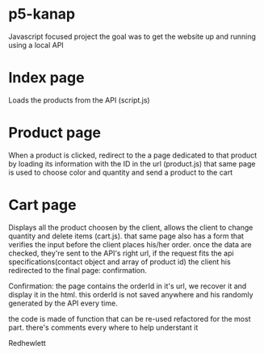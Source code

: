# p5-kanap
Javascript focused project
the goal was to get the website up and running using a local API

# Index page 

Loads the products from the API (script.js)

# Product page

When a product is clicked, redirect to the a page dedicated to that product by loading its information with the ID in the url (product.js)
that same page is used to choose color and quantity and send a product to the cart

# Cart page

Displays all the product choosen by the client, allows the client to change quantity and delete items (cart.js). that same page also has a form
that verifies the input before the client places his/her order. once the data are checked, they're sent to the API's right url, if the request fits the api
specifications(contact object and array of product id) the client his redirected to the final page: confirmation.

Confirmation: the page contains the orderId in it's url, we recover it and display it in the html. this orderId is not saved anywhere 
and his randomly generated by the API every time.

the code is made of function that can be re-used refactored for the most part.
there's comments every where to help understant it


Redhewlett
